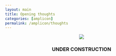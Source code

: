 ```yaml
---
layout: main
title: Opening thoughts
categories: [amplicon]
permalink: /amplicon/thoughts
---
```


<center><img src="{{ site.url }}/images/under_construction.jpeg"></center>
<center><h3>UNDER CONSTRUCTION</h3></center>
<br>
<br>
